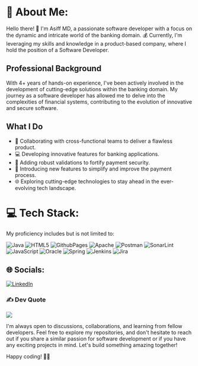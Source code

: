 # 💫 About Me:

Hello there! 👋 I'm Asiff MD, a passionate software developer with a focus on the dynamic and intricate world of the banking domain. 💰 Currently, I'm leveraging my skills and knowledge in a product-based company, where I hold the position of a Software Developer.

## Professional Background

With 4+ years of hands-on experience, I've been actively involved in the development of cutting-edge solutions within the banking domain. My journey as a software developer has allowed me to delve into the complexities of financial systems, contributing to the evolution of innovative and secure software.

## What I Do

- 🚀 Collaborating with cross-functional teams to deliver a flawless product.
- 💻 Developing innovative features for banking applications.
- 🔐 Adding robust validations to fortify payment security.
- 🌟 Introducing new features to simplify and improve the payment process.
- 🌐 Exploring cutting-edge technologies to stay ahead in the ever-evolving tech landscape.


# 💻 Tech Stack:

My proficiency includes but is not limited to:

![Java](https://img.shields.io/badge/java-%23ED8B00.svg?style=for-the-badge&logo=openjdk&logoColor=white) ![HTML5](https://img.shields.io/badge/html5-%23E34F26.svg?style=for-the-badge&logo=html5&logoColor=white) ![GithubPages](https://img.shields.io/badge/github%20pages-121013?style=for-the-badge&logo=github&logoColor=white) ![Apache](https://img.shields.io/badge/apache-%23D42029.svg?style=for-the-badge&logo=apache&logoColor=white) ![Postman](https://img.shields.io/badge/Postman-FF6C37?style=for-the-badge&logo=postman&logoColor=white)  ![SonarLint](https://img.shields.io/badge/SonarLint-CB2029?style=for-the-badge&logo=SONARLINT&logoColor=white) ![JavaScript](https://img.shields.io/badge/javascript-%23323330.svg?style=for-the-badge&logo=javascript&logoColor=%23F7DF1E) ![Oracle](https://img.shields.io/badge/Oracle-F80000?style=for-the-badge&logo=oracle&logoColor=white) ![Spring](https://img.shields.io/badge/spring-%236DB33F.svg?style=for-the-badge&logo=spring&logoColor=white) ![Jenkins](https://img.shields.io/badge/jenkins-%232C5263.svg?style=for-the-badge&logo=jenkins&logoColor=white)
![Jira](https://img.shields.io/badge/jira-%230A0FFF.svg?style=for-the-badge&logo=jira&logoColor=white)

## 🌐 Socials:
[![LinkedIn](https://img.shields.io/badge/LinkedIn-%230077B5.svg?logo=linkedin&logoColor=white)](https://www.linkedin.com/in/asiffmahmad/) 

### ✍️ Dev Quote
![](https://quotes-github-readme.vercel.app/api?type=horizontal&theme=radical)


I'm always open to discussions, collaborations, and learning from fellow developers. Feel free to explore my repositories, and don't hesitate to reach out if you share a similar passion for software development or if you have any exciting projects in mind. Let's build something amazing together!

Happy coding! 🚀💸
